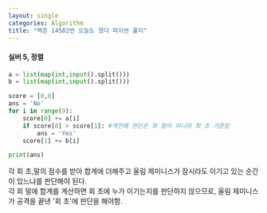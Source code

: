 ```yaml
---
layout: single
categories: Algorithm
title: "백준 14582번 오늘도 졌다 파이썬 풀이"
---
```

#### 실버 5, 정렬

```py
a = list(map(int,input().split()))
b = list(map(int,input().split()))

score = [0,0]
ans = 'No'
for i in range(9):
    score[0] += a[i]
    if score[0] > score[1]: #역전패 판단은 회 말이 아니라 회 초 기준임
        ans = 'Yes'
    score[1] += b[i]

print(ans)
```

각 회 초,말의 점수를 받아 합계에 더해주고 울림 제미니스가 잠시라도 이기고 있는 순간이 있느냐를 판단해야 된다.<br>
각 회 말에 합계를 계산하면 회 초에 누가 이기는지를 판단하지 않으므로, 울림 제미니스가 공격을 끝낸 '회 초'에 판단을 해야함.
